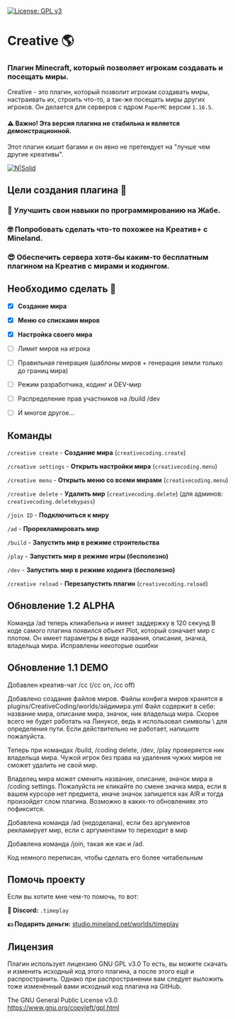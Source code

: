 [![License: GPL v3](https://img.shields.io/badge/License-GPLv3-blue.svg)](https://www.gnu.org/licenses/gpl-3.0)

# Creative 🌎
### Плагин Minecraft, который позволяет игрокам создавать и посещать миры.

Creative - это плагин, который позволит игрокам создавать миры, настраивать их, строить что-то, а так-же посещать миры других игроков. Он делается для серверов с ядром `PaperMC` версии `1.16.5`.

#### ⚠️ Важно! Эта версия плагина не стабильна и является демонстрационной.
Этот плагин кишит багами и он явно не претендует на "лучше чем другие креативы".

[![N|Solid](https://media.discordapp.net/attachments/310217885203300358/1050849486886408212/image.png)](https://media.discordapp.net/attachments/310217885203300358/1050849486886408212/image.png)

## Цели создания плагина 🤔

### 🐸 Улучшить свои навыки по программированию на Жабе.

### 🤓 Попробовать сделать что-то похожее на Креатив+ с Mineland.

### 😎 Обеспечить сервера хотя-бы каким-то бесплатным плагином на Креатив с мирами и кодингом.

## Необходимо сделать 📜

- [x] **Создание мира**

- [x] **Меню со списками миров**

- [x] **Настройка своего мира**

- [ ] Лимит миров на игрока

- [ ] Правильная генерация (шаблоны миров + генерация земли только до границ мира)

- [ ] Режим разработчика, кодинг и DEV-мир

- [ ] Распределение прав участников на /build /dev

- [ ] И многое другое...

## Команды

`/creative create` - **Создание мира** (`creativecoding.create`)

`/creative settings` - **Открыть настройки мира** (`creativecoding.menu`)

`/creative menu` - **Открыть меню со всеми мирами** (`creativecoding.menu`)

`/creative delete` - **Удалить мир** (`creativecoding.delete`) (для админов: `creativecoding.deletebypass`)

`/join ID` - **Подключиться к миру**

`/ad` - **Прорекламировать мир**

`/build` - **Запустить мир в режиме строительства**

`/play` - **Запустить мир в режиме игры (бесполезно)**

`/dev` - **Запустить мир в режиме кодинга (бесполезно)**

`/creative reload` - **Перезапустить плагин** (`creativecoding.reload`)

## Обновление 1.2 ALPHA

Команда /ad теперь кликабельна и имеет заддержку в 120 секунд
В коде самого плагина появился объект Plot, который означает мир с плотом. Он имеет параметры в виде названия, описания, значка, владельца мира.
Исправлены некоторые ошибки

## Обновление 1.1 DEMO

Добавлен креатив-чат /cc (/cc on, /cc off)

Добавлено создание файлов миров. Файлы конфига миров хранятся в plugins/CreativeCoding/worlds/айдимира.yml
Файл содержит в себе: название мира, описание мира, значок, ник владельца мира.
Скорее всего не будет работать на Линуксе, ведь я использовал символы \ для определения пути. Если действительно не работает, напишите пожалуйста.

Теперь при командах /build, /coding delete, /dev, /play проверяется ник владельца мира. Чужой игрок без права на удаления чужих миров не сможет удалить не свой мир.

Владелец мира может сменить название, описание, значок мира в /coding settings.
Пожалуйста не кликайте по смене значка мира, если в вашем курсоре нет предмета, иначе значок запишется как AIR и тогда произойдет слом плагина.
Возможно в каких-то обновлениях это пофиксится.

Добавлена команда /ad (недоделана), если без аргументов рекламирует мир, если с аргументами то переходит в мир

Добавлена команда /join, такая же как и /ad.

Код немного переписан, чтобы сделать его более читабельным

## Помочь проекту

Если вы хотите мне чем-то помочь, то вот:

**👾 Discord:** `.timeplay`

**💵 Подарить деньги:** [studio.mineland.net/worlds/timeplay](https://studio.mineland.net/worlds/timeplay)

## Лицензия

Плагин использует лицензию GNU GPL v3.0
То есть, вы можете скачать и изменить исходный код этого плагина, а после этого ещё и распространить.
Однако при распространении вам следует выложить тоже изменённый вами исходный код плагина на GitHub.

The GNU General Public License v3.0
https://www.gnu.org/copyleft/gpl.html
